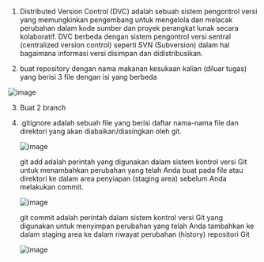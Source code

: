 1. Distributed Version Control (DVC) adalah sebuah sistem pengontrol versi yang memungkinkan pengembang untuk mengelola dan melacak perubahan dalam kode sumber dan proyek perangkat lunak secara kolaboratif. DVC berbeda dengan sistem pengontrol versi sentral (centralized version control) seperti SVN (Subversion) dalam hal bagaimana informasi versi disimpan dan didistribusikan.

2.  buat repository dengan nama makanan kesukaan kalian (diluar tugas) yang berisi 3 file dengan isi yang berbeda

   ![image](https://github.com/faruqsabil/devops18-dumbways-mfaruqsabil/assets/101464748/3ac0ede9-c1ed-49ee-9663-690528018689)

3. Buat 2 branch


4. .gitignore adalah sebuah file yang berisi daftar nama-nama file dan direktori yang akan diabaikan/diasingkan oleh git.

   ![image](https://github.com/faruqsabil/devops18-dumbways-mfaruqsabil/assets/101464748/6ef866f8-3547-497b-bea6-3f9ccfe0d739)

   git add adalah perintah yang digunakan dalam sistem kontrol versi Git untuk menambahkan perubahan yang telah Anda buat pada file atau direktori ke dalam area         penyiapan (staging area) sebelum Anda melakukan commit.

   ![image](https://github.com/faruqsabil/devops18-dumbways-mfaruqsabil/assets/101464748/ca1863a4-b422-4bf7-aed8-6c216beaaecb)

   git commit adalah perintah dalam sistem kontrol versi Git yang digunakan untuk menyimpan perubahan yang telah Anda tambahkan ke dalam staging area ke dalam           riwayat perubahan (history) repositori Git

   ![image](https://github.com/faruqsabil/devops18-dumbways-mfaruqsabil/assets/101464748/1f8e6ed8-1ff5-47fe-b5b4-ad9592f630bb)



   
